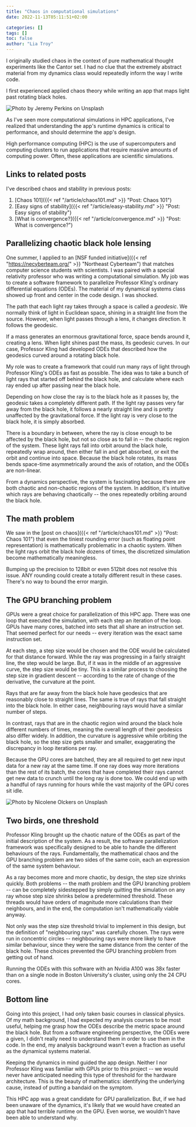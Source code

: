 ```yaml
---
title: "Chaos in computational simulations"
date: 2022-11-13T05:11:51+02:00

categories: []
tags: []
toc: false
author: "Lia Troy"
---
```


I originally studied chaos in the context of pure mathematical thought experiments like the Cantor set.
I had no clue that the extremely abstract material from my dynamics class would repeatedly inform the way I write code.

I first experienced applied chaos theory while writing an app that maps light past rotating black holes.

![Photo by Jeremy Perkins on Unsplash](/dynamics/black-hole.jpeg)

As I've seen more computational simulations in HPC applications, I've realized that understanding the app's runtime dynamics is critical to performance, and should determine the app's design.

<!--more-->

High performance computing (HPC) is the use of supercomputers and computing clusters to run applications that require massive amounts of computing power.
Often, these applications are scientific simulations.

## Links to related posts

I've described chaos and stability in previous posts:
1. [Chaos 101]({{< ref "/article/chaos101.md" >}} "Post: Chaos 101")
2. [Easy signs of stability]({{< ref "/article/easy-stability.md" >}} "Post: Easy signs of stability")
3. [What is convergence?]({{< ref "/article/convergence.md" >}} "Post: What is convergence?") 

## Parallelizing chaotic black hole lensing

One summer, I applied to an [NSF funded initiative]({{< ref "https://necyberteam.org/" >}} "Northeast Cyberteam") that matches computer science students with scientists.
I was paired with a special relativity professor who was writing a computational simulation.
My job was to create a software framework to parallelize Professor Kling's ordinary differential equations (ODEs).
The material of my dynamical systems class showed up front and center in the code design.
I was shocked. 

The path that each light ray takes through a space is called a *geodesic*.
We normally think of light in Euclidean space, shining in a straight line from the source.
However, when light passes through a lens, it changes direction.
It follows the geodesic. 

If a mass generates an enormous gravitational force, space bends around it, creating a lens.
When light shines past the mass, its geodesic curves.
In our case, Professor Kling had developed ODEs that described how the geodesics curved around a rotating black hole.

My role was to create a framework that could run many rays of light through Professor Kling's ODEs as fast as possible.
The idea was to take a bunch of light rays that started off behind the black hole, and calculate where each ray ended up after passing near the black hole.

Depending on how close the ray is to the black hole as it passes by, the geodesic takes a completely different path.
If the light ray passes very far away from the black hole, it follows a nearly straight line and is pretty unaffected by the gravitational force.
If the light ray is very close to the black hole, it is simply absorbed.

There is a boundary in between, where the ray is close enough to be affected by the black hole, but not so close as to fall in -- the chaotic region of the system.
These light rays fall into orbit around the black hole, repeatedly wrap around, then either fall in and get absorbed, or exit the orbit and continue into space.
Because the black hole rotates, its mass bends space-time asymmetrically around the axis of rotation, and the ODEs are non-linear.

From a dynamics perspective, the system is fascinating because there are both chaotic and non-chaotic regions of the system. 
In addition, it's intuitive which rays are behaving chaotically -- the ones repeatedly orbiting around the black hole.

## The math problem

We saw in the [post on chaos]({{< ref "/article/chaos101.md" >}} "Post: Chaos 101") 
that even the tiniest rounding error (such as floating point representation) is mathematically problematic in a chaotic system.
When the light rays orbit the black hole dozens of times, the discretized simulation become mathematically meaningless.

Bumping up the precision to 128bit or even 512bit does not resolve this issue. ANY rounding could create a totally different result in these cases. There's no way to bound the error margin.

## The GPU branching problem

GPUs were a great choice for parallelization of this HPC app.
There was one loop that executed the simulation, with each step an iteration of the loop.
GPUs have many cores, batched into sets that all share an instruction set.
That seemed perfect for our needs -- every iteration was the exact same instruction set.

At each step, a step size would be chosen and the ODE would be calculated for that distance forward. 
While the ray was progressing in a fairly straight line, the step would be large.
But, if it was in the middle of an aggressive curve, the step size would be tiny.
This is a similar process to choosing the step size in gradient descent -- according to the rate of change of the derivative, the curvature at the point.

Rays that are far away from the black hole have geodesics that are reasonably close to straight lines.
The same is true of rays that fall straight into the black hole.
In either case, neighbouring rays would have a similar number of steps.

In contrast, rays that are in the chaotic region wind around the black hole different numbers of times, meaning the overall length of their geodesics also differ widely. 
In addition, the curvature is aggressive while orbiting the black hole, so the step size gets smaller and smaller, exaggerating the discrepancy in loop iterations per ray.

Because the GPU cores are batched, they are all required to get new input data for a new ray at the same time.
If one ray does way more iterations than the rest of its batch, the cores that have completed their rays cannot get new data to crunch until the long ray is done too.
We could end up with a handful of rays running for hours while the vast majority of the GPU cores sit idle.

![Photo by Nicolene Olckers on Unsplash](/dynamics/one-seat-used.jpg)

## Two birds, one threshold

Professor Kling brought up the chaotic nature of the ODEs as part of the initial description of the system.
As a result, the software parallelization framework was specifically designed to be able to handle the different behaviours of the rays.
Fundamentally, the mathematical chaos and the GPU branching problem are two sides of the same coin, each an expression of the same system behaviour.

As a ray becomes more and more chaotic, by design, the step size shrinks quickly.
Both problems -- the math problem and the GPU branching problem -- can be completely sidestepped by simply quitting the simulation on any ray whose step size shrinks below a predetermined threshold.
These threads would have orders of magnitude more calculations than their neighbours, and in the end, the computation isn't mathematically viable anyway.

Not only was the step size threshold trivial to implement in this design, but the definition of "neighbouring rays" was carefully chosen.
The rays were run in concentric circles -- neighbouring rays were more likely to have similar behaviour, since they were the same distance from the center of the black hole.
These choices prevented the GPU branching problem from getting out of hand.

Running the ODEs with this software with an Nvidia A100 was 38x faster than on a single node in Boston University's cluster, using only the 24 CPU cores.

## Bottom line

Going into this project, I had only taken basic courses in classical physics.
Of my math background, I had expected my analysis courses to be most useful, helping me grasp how the ODEs describe the metric space around the black hole.
But from a software engineering perspective, the ODEs were a given, I didn't really need to understand them in order to use them in the code.
In the end, my analysis background wasn't even a fraction as useful as the dynamical systems material.

Keeping the dynamics in mind guided the app design. 
Neither I nor Professor Kling was familiar with GPUs prior to this project --
we would never have anticipated needing this type of threshold for the hardware architecture.
This is the beauty of mathematics: identifying the underlying cause, instead of putting a bandaid on the symptom.

This HPC app was a great candidate for GPU parallelization.
But, if we had been unaware of the dynamics, it's likely that we would have created an app that had terrible runtime on the GPU. 
Even worse, we wouldn't have been able to understand why.
